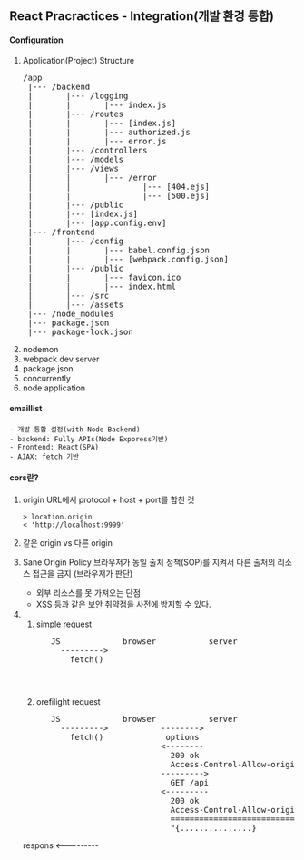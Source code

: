 ## React Pracractices - Integration(개발 환경 통합)

#### Configuration
1. Application(Project) Structure
   <pre>
   /app
    |--- /backend
    |       |--- /logging
    |       |       |--- index.js
    |       |--- /routes
    |       |       |--- [index.js]
    |       |       |--- authorized.js
    |       |       |--- error.js
    |       |--- /controllers
    |       |--- /models
    |       |--- /views
    |       |       |--- /error
    |       |               |--- [404.ejs]
    |       |               |--- [500.ejs]
    |       |--- /public
    |       |--- [index.js]
    |       |--- [app.config.env]    
    |--- /frontend
    |       |--- /config
    |       |       |--- babel.config.json
    |       |       |--- [webpack.config.json]
    |       |--- /public
    |       |       |--- favicon.ico
    |       |       |--- index.html
    |       |--- /src
    |       |--- /assets
    |--- /node_modules
    |--- package.json
    |--- package-lock.json
   </pre>
2. nodemon
3. webpack dev server
4. package.json
5. concurrently
6. node application

#### emaillist
    - 개발 통합 설정(with Node Backend)
    - backend: Fully APIs(Node Exporess기반)
    - Frontend: React(SPA)
    - AJAX: fetch 기반
    
#### cors란?
1. origin
   URL에서 protocol + host + port를 합친 것
   ```
   > location.origin
   < 'http://localhost:9999'
   ```

2. 같은 origin vs 다른 origin
3. Sane Origin Policy
   브라우저가 동일 출처 정책(SOP)를 지켜서 다른 출처의 리소스 접근을 금지 (브라우저가 판단)
      - 외부 리소스를 못 가져오는 단점
      - XSS 등과 같은 보안 취약점을 사전에 방지할 수 있다.

4.
   1. simple request
      <pre>
         JS             browser           server
           --------->
             fetch()
      <pre>

   2. orefilight request
      <pre>
         JS             browser           server
           --------->           -------->
             fetch()             options
                                <--------
                                  200 ok
                                  Access-Control-Allow-origin:*
                                --------->
                                  GET /api
                                <---------
                                  200 ok
                                  Access-Control-Allow-origin:*
                                  ==========================
                                  "{...............}
   respons <---------
      <pre>